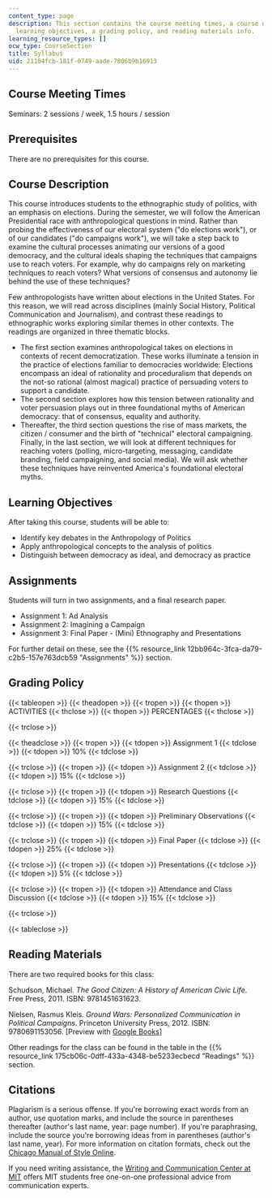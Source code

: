 ```yaml
---
content_type: page
description: This section contains the course meeting times, a course description,
  learning objectives, a grading policy, and reading materials info.
learning_resource_types: []
ocw_type: CourseSection
title: Syllabus
uid: 21104fcb-181f-0749-aade-7806b9b16913
---
```


Course Meeting Times
--------------------

Seminars: 2 sessions / week, 1.5 hours / session

Prerequisites
-------------

There are no prerequisites for this course.

Course Description
------------------

This course introduces students to the ethnographic study of politics, with an emphasis on elections. During the semester, we will follow the American Presidential race with anthropological questions in mind. Rather than probing the effectiveness of our electoral system ("do elections work"), or of our candidates ("do campaigns work"), we will take a step back to examine the cultural processes animating our versions of a good democracy, and the cultural ideals shaping the techniques that campaigns use to reach voters. For example, why do campaigns rely on marketing techniques to reach voters? What versions of consensus and autonomy lie behind the use of these techniques?

Few anthropologists have written about elections in the United States. For this reason, we will read across disciplines (mainly Social History, Political Communication and Journalism), and contrast these readings to ethnographic works exploring similar themes in other contexts. The readings are organized in three thematic blocks.

*   The first section examines anthropological takes on elections in contexts of recent democratization. These works illuminate a tension in the practice of elections familiar to democracies worldwide: Elections encompass an ideal of rationality and proceduralism that depends on the not-so rational (almost magical) practice of persuading voters to support a candidate.
*   The second section explores how this tension between rationality and voter persuasion plays out in three foundational myths of American democracy: that of consensus, equality and authority.
*   Thereafter, the third section questions the rise of mass markets, the citizen / consumer and the birth of "technical" electoral campaigning. Finally, in the last section, we will look at different techniques for reaching voters (polling, micro-targeting, messaging, candidate branding, field campaigning, and social media). We will ask whether these techniques have reinvented America's foundational electoral myths.

Learning Objectives
-------------------

After taking this course, students will be able to:

*   Identify key debates in the Anthropology of Politics
*   Apply anthropological concepts to the analysis of politics
*   Distinguish between democracy as ideal, and democracy as practice

Assignments
-----------

Students will turn in two assignments, and a final research paper.

*   Assignment 1: Ad Analysis
*   Assignment 2: Imagining a Campaign
*   Assignment 3: Final Paper - (Mini) Ethnography and Presentations

For further detail on these, see the {{% resource_link 12bb964c-3fca-da79-c2b5-157e763dcb59 "Assignments" %}} section.

Grading Policy
--------------

{{< tableopen >}}
{{< theadopen >}}
{{< tropen >}}
{{< thopen >}}
ACTIVITIES
{{< thclose >}}
{{< thopen >}}
PERCENTAGES
{{< thclose >}}

{{< trclose >}}

{{< theadclose >}}
{{< tropen >}}
{{< tdopen >}}
Assignment 1
{{< tdclose >}}
{{< tdopen >}}
10%
{{< tdclose >}}

{{< trclose >}}
{{< tropen >}}
{{< tdopen >}}
Assignment 2
{{< tdclose >}}
{{< tdopen >}}
15%
{{< tdclose >}}

{{< trclose >}}
{{< tropen >}}
{{< tdopen >}}
Research Questions
{{< tdclose >}}
{{< tdopen >}}
15%
{{< tdclose >}}

{{< trclose >}}
{{< tropen >}}
{{< tdopen >}}
Preliminary Observations
{{< tdclose >}}
{{< tdopen >}}
15%
{{< tdclose >}}

{{< trclose >}}
{{< tropen >}}
{{< tdopen >}}
Final Paper
{{< tdclose >}}
{{< tdopen >}}
25%
{{< tdclose >}}

{{< trclose >}}
{{< tropen >}}
{{< tdopen >}}
Presentations
{{< tdclose >}}
{{< tdopen >}}
5%
{{< tdclose >}}

{{< trclose >}}
{{< tropen >}}
{{< tdopen >}}
Attendance and Class Discussion
{{< tdclose >}}
{{< tdopen >}}
15%
{{< tdclose >}}

{{< trclose >}}

{{< tableclose >}}

Reading Materials
-----------------

There are two required books for this class:

Schudson, Michael. _The Good Citizen: A History of American Civic Life_. Free Press, 2011. ISBN: 9781451631623.

Nielsen, Rasmus Kleis. _Ground Wars: Personalized Communication in Political Campaigns_. Princeton University Press, 2012. ISBN: 9780691153056. \[Preview with [Google Books](http://books.google.com/books?id=D0QjX9gn-q4C&pg=PAfrontcover)\]

Other readings for the class can be found in the table in the {{% resource_link 175cb06c-0dff-433a-4348-be5233ecbecd "Readings" %}} section.

Citations
---------

Plagiarism is a serious offense. If you're borrowing exact words from an author, use quotation marks, and include the source in parentheses thereafter (author's last name, year: page number). If you're paraphrasing, include the source you're borrowing ideas from in parentheses (author's last name, year). For more information on citation formats, check out the [Chicago Manual of Style Online](http://www.chicagomanualofstyle.org/home.html).

If you need writing assistance, the [Writing and Communication Center at MIT](http://cmsw.mit.edu/writing-and-communication-center/) offers MIT students free one-on-one professional advice from communication experts.